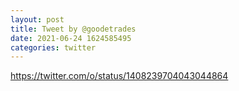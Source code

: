 ```yaml
--- 
layout: post 
title: Tweet by @goodetrades 
date: 2021-06-24 1624585495 
categories: twitter 
--- 
```

https://twitter.com/o/status/1408239704043044864